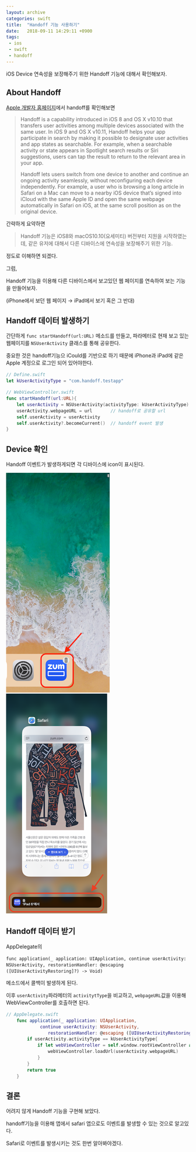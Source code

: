 ```yaml
---
layout: archive
categories: swift
title:  "Handoff 기능 사용하기"
date:   2018-09-11 14:29:11 +0900
tags: 
 - ios
 - swift
 - handoff
---
```


iOS Device 연속성을 보장해주기 위한 Handoff 기능에 대해서 확인해보자. 



## About Handoff

[Apple 개발자 홈페이지](https://developer.apple.com/library/archive/documentation/UserExperience/Conceptual/Handoff/HandoffFundamentals/HandoffFundamentals.html#//apple_ref/doc/uid/TP40014338)에서 handoff를 확인해보면

> Handoff is a capability introduced in iOS 8 and OS X v10.10 that transfers user activities among multiple devices associated with the same user. In iOS 9 and OS X v10.11, Handoff helps your app participate in search by making it possible to designate user activities and app states as searchable. For example, when a searchable activity or state appears in Spotlight search results or Siri suggestions, users can tap the result to return to the relevant area in your app.
>
> Handoff lets users switch from one device to another and continue an ongoing activity seamlessly, without reconfiguring each device independently. For example, a user who is browsing a long article in Safari on a Mac can move to a nearby iOS device that’s signed into iCloud with the same Apple ID and open the same webpage automatically in Safari on iOS, at the same scroll position as on the original device.

간략하게 요약하면

> Handoff 기능은 iOS8와  macOS10.10(요세미티) 버전부터 지원을 시작하였는데, 같은 유저에 대해서 다른 디바이스에 연속성을 보장해주기 위한 기능.
>

정도로 이해하면 되겠다. 

그럼, 

Handoff 기능을 이용해 다른 디바이스에서 보고있던 웹 페이지를 연속하여 보는 기능을 만들어보자.

(iPhone에서 보던 웹 페이지 → iPad에서 보기 혹은 그 반대)



## Handoff 데이터 발생하기

간단하게 `func startHandoff(url:URL)` 메소드를 만들고, 파라메터로 현재 보고 있는 웹페이지를 `NSUserActivity` 클래스를 통해 공유한다.

중요한 것은  handoff기능으 iCould를 기반으로 하기 때문에 iPhone과 iPad에 같은 Apple 계정으로 로그인 되어 있어야한다.

```swift
// Define.swift
let kUserActivityType = "com.handoff.testapp"
```

```swift
// WebViewController.swift
func startHandoff(url:URL){
    let userActivity = NSUserActivity(activityType: kUserActivityType) // type은 Bundle Identifier를 사용하면 된다.
    userActivity.webpageURL = url 		// handoff로 공유할 url
    self.userActivity = userActivity
    self.userActivity?.becomeCurrent()  // handoff event 발생
}
```



## Device 확인

Handoff 이벤트가 발생하게되면 각 디바이스에 icon이 표시된다. 

![handoff_ipad](../assets/images/2018-09-11-iOS_Handoff.assets/handoff_ipad.png)	  ![handoff_iphonex](../assets/images/2018-09-11-iOS_Handoff.assets/handoff_iphonex.png)    



## Handoff 데이터 받기

AppDelegate의

 `func application(_ application: UIApplication, continue userActivity: NSUserActivity, restorationHandler: @escaping ([UIUserActivityRestoring]?) -> Void)` 

메소드에서 콜백이 발생하게 된다.

이후 `userActivity`파라메터의 `activitytType`을 비교하고, `webpageURL`값을 이용해 WebViewController를 호출하면 된다.

```swift
// AppDelegate.swift
    func application(_ application: UIApplication, 
             continue userActivity: NSUserActivity, 
                restorationHandler: @escaping ([UIUserActivityRestoring]?) -> Void) -> Bool{
        if userActivity.activityType == kUserActivityType{
            if let webViewController = self.window.rootViewController as? WebViewController{
                webViewController.loadUrl(userActivity.webpageURL)
            }
        }
        return true
    }
```



## 결론

 어려지 않게 Handoff 기능을 구현해 보았다. 

handoff기능을 이용해 앱에서 safari 앱으로도 이벤트를 발생할 수 있는 것으로 알고있다. 

Safari로 이벤트를 발생시키는 것도 한번 알아봐야겠다. 

